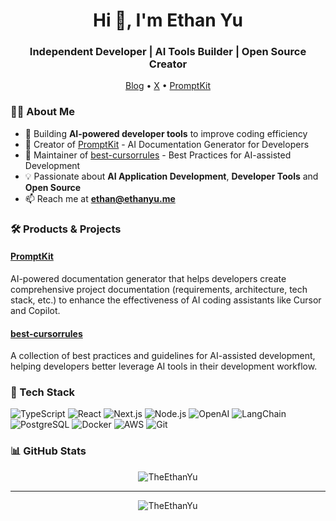 <h1 align="center">Hi 👋, I'm Ethan Yu</h1>
<h3 align="center">Independent Developer | AI Tools Builder | Open Source Creator</h3>

<p align="center">
  <a href="https://www.ethanyu.me">Blog</a> •
  <a href="https://x.com/TheEthanYu">X</a> •
  <a href="https://www.promptkit.tools">PromptKit</a>
</p>

### 👨‍💻 About Me

- 🔨 Building **AI-powered developer tools** to improve coding efficiency
- 🚀 Creator of [PromptKit](https://www.promptkit.tools) - AI Documentation Generator for Developers
- 🌟 Maintainer of [best-cursorrules](https://github.com/prompt-kit/best-cursorrules) - Best Practices for AI-assisted Development
- 💡 Passionate about **AI Application Development**, **Developer Tools** and **Open Source**
- 📫 Reach me at **ethan@ethanyu.me**

### 🛠️ Products & Projects

#### [PromptKit](https://www.promptkit.tools)
AI-powered documentation generator that helps developers create comprehensive project documentation (requirements, architecture, tech stack, etc.) to enhance the effectiveness of AI coding assistants like Cursor and Copilot.

#### [best-cursorrules](https://github.com/prompt-kit/best-cursorrules)
A collection of best practices and guidelines for AI-assisted development, helping developers better leverage AI tools in their development workflow.

### 🔧 Tech Stack

![TypeScript](https://img.shields.io/badge/-TypeScript-007ACC?style=flat-square&logo=typescript&logoColor=white)
![React](https://img.shields.io/badge/-React-45b8d8?style=flat-square&logo=react&logoColor=white)
![Next.js](https://img.shields.io/badge/-Next.js-000000?style=flat-square&logo=next.js&logoColor=white)
![Node.js](https://img.shields.io/badge/-Node.js-43853d?style=flat-square&logo=node.js&logoColor=white)
![OpenAI](https://img.shields.io/badge/-OpenAI-412991?style=flat-square&logo=openai&logoColor=white)
![LangChain](https://img.shields.io/badge/-LangChain-3178C6?style=flat-square&logo=chainlink&logoColor=white)
![PostgreSQL](https://img.shields.io/badge/-PostgreSQL-336791?style=flat-square&logo=postgresql&logoColor=white)
![Docker](https://img.shields.io/badge/-Docker-2496ED?style=flat-square&logo=docker&logoColor=white)
![AWS](https://img.shields.io/badge/-AWS-232F3E?style=flat-square&logo=amazon-aws&logoColor=white)
![Git](https://img.shields.io/badge/-Git-F05032?style=flat-square&logo=git&logoColor=white)

### 📊 GitHub Stats

<p align="center">
  <img src="https://github-readme-stats.vercel.app/api?username=TheEthanYu&show_icons=true&theme=radical" alt="TheEthanYu" />
</p>

---

<p align="center">
  <img src="https://komarev.com/ghpvc/?username=TheEthanYu&label=Profile%20views&color=0e75b6&style=flat" alt="TheEthanYu" />
</p>
